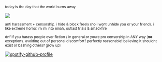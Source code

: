<sub>today is the day that the world burns away</sub>

![](https://files.catbox.moe/8hc2ed.gif)

<sub>anti harassment + censorship. i hide & block freely (no i wont unhide you or your friend). i like extreme horror. rn im into ninah, outlast trials & smackfire</sub>

<sub>dnf if you harass people over fiction / in general or youre pro censorship in ANY way (**no** exceptions. avoiding out of personal discomfort? perfectly reasonable! believing it shouldnt exist or bashing others? grow up) </sub>

[![spotify-github-profile](https://spotify-github-profile.kittinanx.com/api/view?uid=autumngray08&cover_image=true&theme=novatorem&show_offline=false&background_color=121212&interchange=false&bar_color=ff0000&bar_color_cover=false)](https://github.com/kittinan/spotify-github-profile)
